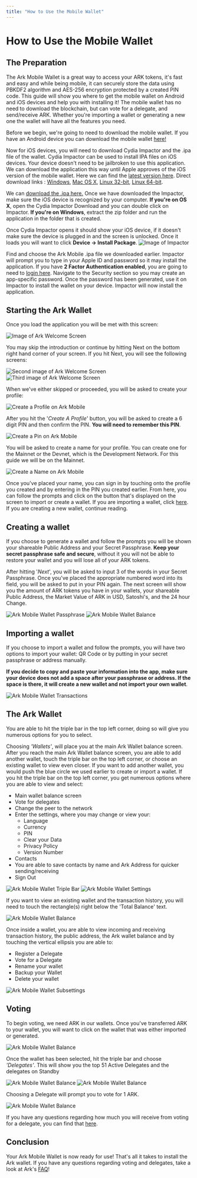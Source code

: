 ```yaml
---
title: "How to Use the Mobile Wallet"
---
```


# How to Use the Mobile Wallet

## The Preparation

The Ark Mobile Wallet is a great way to access your ARK tokens, it's fast and easy and while being mobile, it can securely store the data using PBKDF2 algorithm and AES-256 encryption protected by a created PIN code. This guide will show you where to get the mobile wallet on Android and iOS devices and help you with installing it! The mobile wallet has no need to download the blockchain, but can vote for a delegate, and send/receive ARK. Whether you're importing a wallet or generating a new one the wallet will have all the features you need.

Before we begin, we're going to need to download the mobile wallet. If you have an Android device you can download the mobile wallet [here!](https://play.google.com/store/apps/details?id=io.ark.wallet.mobile&hl=en_US)

Now for iOS devices, you will need to download Cydia Impactor and the .ipa file of the wallet. Cydia Impactor can be used to install IPA files on iOS devices. Your device doesn't need to be jailbroken to use this application. We can download the application this way until Apple approves of the iOS version of the mobile wallet. Here we can find the [latest version here](http://www.cydiaimpactor.com/). Direct download links : [Windows](https://cydia.saurik.com/api/latest/2), [Mac OS X](https://cydia.saurik.com/api/latest/1),  [Linux 32-bit](https://cydia.saurik.com/api/latest/4), [Linux 64-bit](https://cydia.saurik.com/api/latest/5).

We can [download the .ipa here.](https://github.com/vmunich/ark-mobile/blob/master/Ark%20Mobile%201.1%202018-04-09%2011-10-58.ipa) Once we have downloaded the Impactor, make sure the iOS device is recognized by your computer. **If you're on OS X**, open the Cydia Impactor Download and you can double click on Impactor. **If you're on Windows**, extract the zip folder and run the application in the folder that is created.

Once Cydia Impactor opens it should show your iOS device, if it doesn't make sure the device is plugged in and the screen is unlocked. Once it loads you will want to click **Device -> Install Package**.
![Image of Impactor](./assets/how-to-use-the-mobile-wallet/impactor.png)

Find and choose the Ark Mobile .ipa file we downloaded earlier. Impactor will prompt you to type in your Apple ID and password so it may install the application. If you have **2 Factor Authentication enabled**, you are going to need to [login here](https://appleid.apple.com/#!&page=signin). Navigate to the Security section so you may create an app-specific password. Once the password has been generated, use it on Impactor to install the wallet on your device. Impactor will now install the application.

## Starting the Ark Wallet

Once you load the application you will be met with this screen:

![Image of Ark Welcome Screen](./assets/how-to-use-the-mobile-wallet/arkWallet.png)

You may skip the introduction or continue by hitting Next on the bottom right hand corner of your screen. If you hit Next, you will see the following screens:

![Second image of Ark Welcome Screen](./assets/how-to-use-the-mobile-wallet/arkWallet2.png)       ![Third image of Ark Welcome Screen](./assets/how-to-use-the-mobile-wallet/arkWallet3.png)

When we've either skipped or proceeded, you will be asked to create your profile:

![Create a Profile on Ark Mobile](./assets/how-to-use-the-mobile-wallet/arkWallet4.png)

After you hit the '*Create A Profile*' button, you will be asked to create a 6 digit PIN and then confirm the PIN.
**You will need to remember this PIN**.

![Create a Pin on Ark Mobile](./assets/how-to-use-the-mobile-wallet/arkWallet5.png)

You will be asked to create a name for your profile. You can create one for the Mainnet or the Devnet, which is the Development Network. For this guide we will be on the Mainnet.

![Create a Name on Ark Mobile](./assets/how-to-use-the-mobile-wallet/arkWallet6.png)

Once you've placed your name, you can sign in by touching onto the profile you created and by entering in the PIN you created earlier. From here, you can follow the prompts and click on the button that's displayed on the screen to import or create a wallet. If you are importing a wallet, click [here](#importWallet). If you are creating a new wallet, continue reading.

## Creating a wallet

If you choose to generate a wallet and follow the prompts you will be shown your shareable Public Address and your Secret Passphrase. **Keep your secret passphrase safe and secure**, without it you will not be able to restore your wallet and you will lose all of your ARK tokens.

After hitting '*Next*', you will be asked to input 3 of the words in your Secret Passphrase. Once you've placed the appropriate numbered word into its field, you will be asked to put in your PIN again. The next screen will show you the amount of ARK tokens you have in your wallets, your shareable Public Address, the Market Value of ARK in USD, Satoshi's, and the 24 hour Change.

![Ark Mobile Wallet Passphrase](./assets/how-to-use-the-mobile-wallet/arkWallet8.png)             ![Ark Mobile Wallet Balance](./assets/how-to-use-the-mobile-wallet/arkWallet9.png)

## Importing a wallet

If you choose to import a wallet and follow the prompts, you will have two options to import your wallet: QR Code or by putting in your secret passphrase or address manually.

**If you decide to copy and paste your information into the app, make sure your device does not add a space after your passphrase or address. If the space is there, it will create a new wallet and not import your own wallet**.

![Ark Mobile Wallet Transactions](./assets/how-to-use-the-mobile-wallet/arkWallet10.png)

## The Ark Wallet

You are able to hit the triple bar in the top left corner, doing so will give you numerous options for you to select. 

Choosing *'Wallets'*, will place you at the main Ark Wallet balance screen. After you reach the main Ark Wallet balance screen, you are able to add another wallet, touch the triple bar on the top left corner, or choose an existing wallet to view even closer.
If you want to add another wallet, you would push the blue circle we used earlier to create or import a wallet.
If you hit the triple bar on the top left corner, you get numerous options where you are able to view and select:
- Main wallet balance screen
- Vote for delegates
- Change the peer to the network
- Enter the settings, where you may change or view your:
  - Language
  - Currency
  - PIN
  - Clear your Data
  - Privacy Policy
  - Version Number
 - Contacts
  - You are able to save contacts by name and Ark Address for quicker sending/receiving
 - Sign Out

![Ark Mobile Wallet Triple Bar](./assets/how-to-use-the-mobile-wallet/arkWallet13.png)            ![Ark Mobile Wallet Settings](./assets/how-to-use-the-mobile-wallet/arkWallet12.png)

If you want to view an existing wallet and the transaction history, you will need to touch the rectangle(s) right below the 'Total Balance' text.

![Ark Mobile Wallet Balance](./assets/how-to-use-the-mobile-wallet/arkWallet14.png)

Once inside a wallet, you are able to view incoming and receiving transaction history, the public address, the Ark wallet balance and by touching the vertical ellipsis you are able to:
- Register a Delegate
- Vote for a Delegate
- Rename your wallet
- Backup your Wallet
- Delete your wallet

![Ark Mobile Wallet Subsettings](./assets/how-to-use-the-mobile-wallet/arkWallet15.png)

## Voting

To begin voting, we need ARK in our wallets. Once you've transferred ARK to your wallet, you will want to click on the wallet that was either imported or generated.

![Ark Mobile Wallet Balance](./assets/how-to-use-the-mobile-wallet/arkWallet14.png)

Once the wallet has been selected, hit the triple bar and choose *'Delegates'*. This will show you the top 51 Active Delegates and the delegates on Standby

![Ark Mobile Wallet Balance](./assets/how-to-use-the-mobile-wallet/arkWallet16.png)               ![Ark Mobile Wallet Balance](./assets/how-to-use-the-mobile-wallet/arkWallet17.png)

Choosing a Delegate will prompt you to vote for 1 ARK.

![Ark Mobile Wallet Balance](./assets/how-to-use-the-mobile-wallet/arkWallet18.png)

If you have any questions regarding how much you will receive from voting for a delegate, you can find that [here](http://calculator.reconnico.com/).

## Conclusion

Your Ark Mobile Wallet is now ready for use! That's all it takes to install the Ark wallet. If you have any questions regarding voting and delegates, take a look at Ark's [FAQ](https://blog.ark.io/ark-frequently-asked-questions-faq-bcb90a0537cc)!
